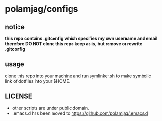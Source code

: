 # polamjag/configs

## notice
**this repo contains .gitconfig which specifies my own username and email therefore DO NOT clone this repo keep as is, but remove or rewrite .gitconfig**
## usage
clone this repo into your machine and run symlinker.sh to make symbolic link of dotfiles into your $HOME.

## LICENSE
* other scripts are under public domain.
* .emacs.d has been moved to https://github.com/polamjag/.emacs.d

